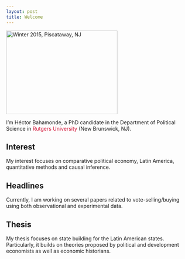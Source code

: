 ```yaml
---
layout: post
title: Welcome
---
```



<img src="///Users/hectorbahamonde/RU/GitHub/hbahamonde.github.io/images/profile/pic1.jpg" alt="Winter 2015, Piscataway, NJ" style="width:304px;height:228px;">


<p class="lead">
I’m Héctor Bahamonde, a PhD candidate in the Department of Political Science in <span style="color:#d21034">Rutgers University</span> (New Brunswick, NJ). 
</p>



## Interest

My interest focuses on comparative political economy, Latin America, quantitative methods and causal inference.

## Headlines

Currently, I am working on several papers related to vote-selling/buying using both observational and experimental data. 

## Thesis

My thesis focuses on state building for the Latin American states. Particularly, it builds on theories proposed by political and development economists as well as economic historians.
